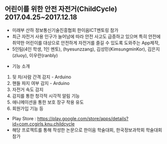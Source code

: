 ## 어린이를 위한 안전 자전거(ChildCycle) 2017.04.25~2017.12.18

- 미래부 산하 정보통신기술진흥협회 한이음ICT멘토링 참가
- 최근 자전거 사용 인구가 늘어남에 따라 안전 사고도 급증하고 있으며 특히 안전에 취약한 어린이를 대상으로 안전하게 자전거를 즐길 수 있도록 도와주는 App제작, 
- 5인팀(4인 학생, 1인 멘토), (hyesunzzang), 김성민(KimsungminKor), 김은지(zluoy), 이우란(ranbly)

*  기능 소개
1. 뒷 차/사람 간격 감지 - Arduino
2. 핸들 파지 여부 감지 - Arduino
3. 자전거 속도 감지
4. 감지를 통한 청각적 시각적 알림 기능
5. 애니메이션을 통한 보호 장구 착용 유도
6. 회원가입 기능 등

- Play Store : https://play.google.com/store/apps/details?id=com.ccgirls.knu.childcycle
- 해당 프로젝트를 통해 작성한 논문으로 한이음 학술대회, 한국정보과학회 학술대회 참가
